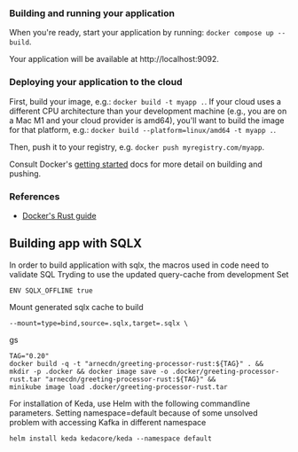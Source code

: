 ### Building and running your application

When you're ready, start your application by running:
`docker compose up --build`.

Your application will be available at http://localhost:9092.

### Deploying your application to the cloud

First, build your image, e.g.: `docker build -t myapp .`.
If your cloud uses a different CPU architecture than your development
machine (e.g., you are on a Mac M1 and your cloud provider is amd64),
you'll want to build the image for that platform, e.g.:
`docker build --platform=linux/amd64 -t myapp .`.

Then, push it to your registry, e.g. `docker push myregistry.com/myapp`.

Consult Docker's [getting started](https://docs.docker.com/go/get-started-sharing/)
docs for more detail on building and pushing.

### References
* [Docker's Rust guide](https://docs.docker.com/language/rust/)


## Building app with SQLX
In order to build application with sqlx, the macros used in code need to validate SQL
Tryding to use the updated query-cache from development
Set
```
ENV SQLX_OFFLINE true
```
Mount generated sqlx cache to build
```
--mount=type=bind,source=.sqlx,target=.sqlx \
```
gs
```
TAG="0.20" 
docker build -q -t "arnecdn/greeting-processor-rust:${TAG}" . &&
mkdir -p .docker && docker image save -o .docker/greeting-processor-rust.tar "arnecdn/greeting-processor-rust:${TAG}" &&
minikube image load .docker/greeting-processor-rust.tar
```


For installation of Keda, use Helm with the following commandline parameters. 
Setting namespace=default because of some unsolved problem with accessing Kafka in different namespace

```
helm install keda kedacore/keda --namespace default
```